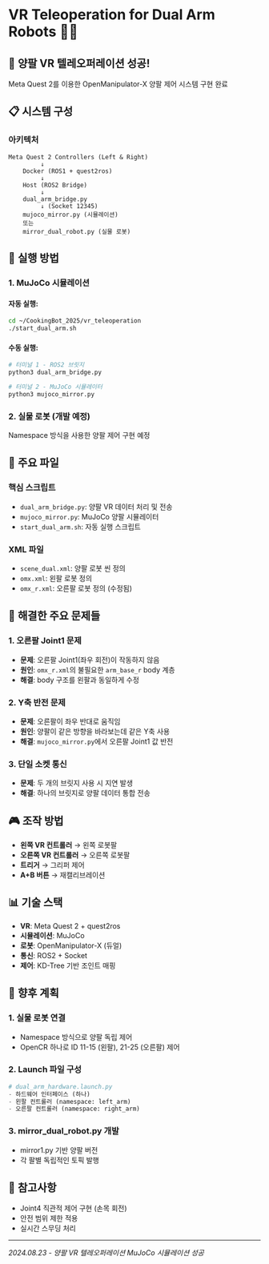# VR Teleoperation for Dual Arm Robots 🤖🤖

## 🎉 양팔 VR 텔레오퍼레이션 성공!

Meta Quest 2를 이용한 OpenManipulator-X 양팔 제어 시스템 구현 완료

## 📋 시스템 구성

### 아키텍처
```
Meta Quest 2 Controllers (Left & Right)
         ↓
    Docker (ROS1 + quest2ros)
         ↓
    Host (ROS2 Bridge)
         ↓
    dual_arm_bridge.py
         ↓ (Socket 12345)
    mujoco_mirror.py (시뮬레이션)
    또는
    mirror_dual_robot.py (실물 로봇)
```

## 🚀 실행 방법

### 1. MuJoCo 시뮬레이션

#### 자동 실행:
```bash
cd ~/CookingBot_2025/vr_teleoperation
./start_dual_arm.sh
```

#### 수동 실행:
```bash
# 터미널 1 - ROS2 브릿지
python3 dual_arm_bridge.py

# 터미널 2 - MuJoCo 시뮬레이터
python3 mujoco_mirror.py
```

### 2. 실물 로봇 (개발 예정)

Namespace 방식을 사용한 양팔 제어 구현 예정

## 📁 주요 파일

### 핵심 스크립트
- `dual_arm_bridge.py`: 양팔 VR 데이터 처리 및 전송
- `mujoco_mirror.py`: MuJoCo 양팔 시뮬레이터
- `start_dual_arm.sh`: 자동 실행 스크립트

### XML 파일
- `scene_dual.xml`: 양팔 로봇 씬 정의
- `omx.xml`: 왼팔 로봇 정의
- `omx_r.xml`: 오른팔 로봇 정의 (수정됨)

## 🔧 해결한 주요 문제들

### 1. 오른팔 Joint1 문제
- **문제**: 오른팔 Joint1(좌우 회전)이 작동하지 않음
- **원인**: `omx_r.xml`의 불필요한 `arm_base_r` body 계층
- **해결**: body 구조를 왼팔과 동일하게 수정

### 2. Y축 반전 문제
- **문제**: 오른팔이 좌우 반대로 움직임
- **원인**: 양팔이 같은 방향을 바라보는데 같은 Y축 사용
- **해결**: `mujoco_mirror.py`에서 오른팔 Joint1 값 반전

### 3. 단일 소켓 통신
- **문제**: 두 개의 브릿지 사용 시 지연 발생
- **해결**: 하나의 브릿지로 양팔 데이터 통합 전송

## 🎮 조작 방법

- **왼쪽 VR 컨트롤러** → 왼쪽 로봇팔
- **오른쪽 VR 컨트롤러** → 오른쪽 로봇팔
- **트리거** → 그리퍼 제어
- **A+B 버튼** → 재캘리브레이션

## 📊 기술 스택

- **VR**: Meta Quest 2 + quest2ros
- **시뮬레이션**: MuJoCo
- **로봇**: OpenManipulator-X (듀얼)
- **통신**: ROS2 + Socket
- **제어**: KD-Tree 기반 조인트 매핑

## 🔮 향후 계획

### 1. 실물 로봇 연결
- Namespace 방식으로 양팔 독립 제어
- OpenCR 하나로 ID 11-15 (왼팔), 21-25 (오른팔) 제어

### 2. Launch 파일 구성
```python
# dual_arm_hardware.launch.py
- 하드웨어 인터페이스 (하나)
- 왼팔 컨트롤러 (namespace: left_arm)
- 오른팔 컨트롤러 (namespace: right_arm)
```

### 3. mirror_dual_robot.py 개발
- mirror1.py 기반 양팔 버전
- 각 팔별 독립적인 토픽 발행

## 📝 참고사항

- Joint4 직관적 제어 구현 (손목 회전)
- 안전 범위 제한 적용
- 실시간 스무딩 처리

---
*2024.08.23 - 양팔 VR 텔레오퍼레이션 MuJoCo 시뮬레이션 성공*
